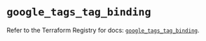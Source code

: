 # `google_tags_tag_binding`

Refer to the Terraform Registry for docs: [`google_tags_tag_binding`](https://registry.terraform.io/providers/hashicorp/google-beta/5.41.0/docs/resources/google_tags_tag_binding).
